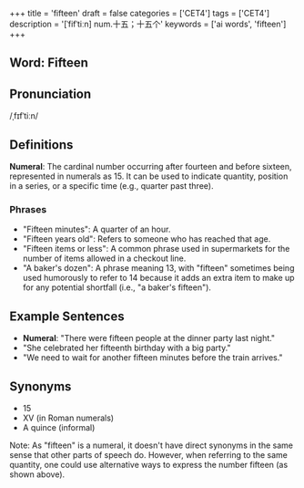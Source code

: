 +++
title = 'fifteen'
draft = false
categories = ['CET4']
tags = ['CET4']
description = '[ˈfifˈtiːn] num.十五；十五个'
keywords = ['ai words', 'fifteen']
+++

## Word: Fifteen

## Pronunciation
/ˌfɪfˈtiːn/

## Definitions
**Numeral**: The cardinal number occurring after fourteen and before sixteen, represented in numerals as 15. It can be used to indicate quantity, position in a series, or a specific time (e.g., quarter past three).

### Phrases
- "Fifteen minutes": A quarter of an hour.
- "Fifteen years old": Refers to someone who has reached that age.
- "Fifteen items or less": A common phrase used in supermarkets for the number of items allowed in a checkout line.
- "A baker's dozen": A phrase meaning 13, with "fifteen" sometimes being used humorously to refer to 14 because it adds an extra item to make up for any potential shortfall (i.e., "a baker's fifteen").

## Example Sentences
- **Numeral**: "There were fifteen people at the dinner party last night."
- "She celebrated her fifteenth birthday with a big party."
- "We need to wait for another fifteen minutes before the train arrives."

## Synonyms
- 15
- XV (in Roman numerals)
- A quince (informal)

Note: As "fifteen" is a numeral, it doesn't have direct synonyms in the same sense that other parts of speech do. However, when referring to the same quantity, one could use alternative ways to express the number fifteen (as shown above).
